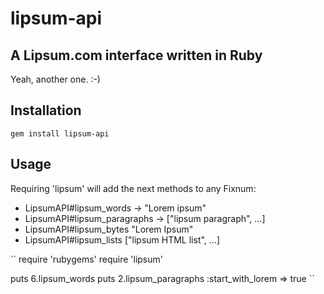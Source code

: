 lipsum-api
======================================
A Lipsum.com interface written in Ruby
--------------------------------------
Yeah, another one. :-)

Installation
------------
``gem install lipsum-api``


Usage
-----
Requiring 'lipsum' will add the next methods to any Fixnum:
* LipsumAPI#lipsum_words -> "Lorem ipsum"
* LipsumAPI#lipsum_paragraphs -> ["lipsum paragraph", ...]
* LipsumAPI#lipsum_bytes "Lorem Ipsum"
* LipsumAPI#lipsum_lists ["lipsum HTML list", ...]

``
require 'rubygems'
require 'lipsum'

puts 6.lipsum_words
puts 2.lipsum_paragraphs :start_with_lorem => true
``